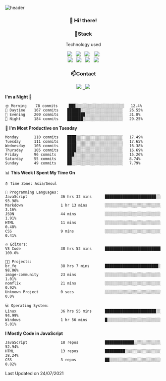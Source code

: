 ![header](https://capsule-render.vercel.app/api?type=waving&color=gradient&height=200&text=Che-ri&fontAlign=70&fontAlignY=40&animation=twinkling)

<h3 align="center">👋 Hi! there!</h3>

<h3 align="center">📌Stack</h3>
<p align="center">Technology used</p>
<div align="center"><img src="https://img.shields.io/badge/HTML5-e74c3c?style=flat-square&logo=HTML5&logoColor=white"></img> &nbsp <img src="https://img.shields.io/badge/CSS3-0A84FF?style=flat-square&logo=CSS3&logoColor=white"></img>  &nbsp <img src="https://img.shields.io/badge/SCSS-fd79a8?style=flat-square&logo=Sass&logoColor=white"/></a>&nbsp  &nbsp <img src="https://img.shields.io/badge/styled%2Dcomponents-DB7093?style=flat-square&logo=styled%2Dcomponents&logoColor=white"/></a>
<br><img src="https://img.shields.io/badge/JavaScript-FFCD11?style=flat-square&logo=JavaScript&logoColor=white"></img> &nbsp <img src="https://img.shields.io/badge/React-00BCF6?style=flat-square&logo=React&logoColor=white"></img> &nbsp <img src="https://img.shields.io/badge/Redux-764ABC?style=flat-square&logo=Redux&logoColor=white"/></a> &nbsp <img src="https://img.shields.io/badge/jQuery-3655FF?style=flat-square&logo=jQuery&logoColor=white"></img></div>

<h3 align="center">📫Contact</h3>
<div align="center"><a href="https://cheri.tistory.com/"><img src="https://img.shields.io/badge/Cheri-AD29B6?style=flat-square&logo=Tidal&logoColor=white"/></a> <a href="rnjs1135@gmail.com"> &nbsp <img src="https://img.shields.io/badge/Gmail-EA4335?style=flat-square&logo=Gmail&logoColor=white"/></a></div>

<!--START_SECTION:waka-->
**I'm a Night 🦉** 

```text
🌞 Morning    78 commits     ███░░░░░░░░░░░░░░░░░░░░░░   12.4% 
🌆 Daytime    167 commits    ██████░░░░░░░░░░░░░░░░░░░   26.55% 
🌃 Evening    200 commits    ████████░░░░░░░░░░░░░░░░░   31.8% 
🌙 Night      184 commits    ███████░░░░░░░░░░░░░░░░░░   29.25%

```
📅 **I'm Most Productive on Tuesday** 

```text
Monday       110 commits    ████░░░░░░░░░░░░░░░░░░░░░   17.49% 
Tuesday      111 commits    ████░░░░░░░░░░░░░░░░░░░░░   17.65% 
Wednesday    103 commits    ████░░░░░░░░░░░░░░░░░░░░░   16.38% 
Thursday     105 commits    ████░░░░░░░░░░░░░░░░░░░░░   16.69% 
Friday       96 commits     ███░░░░░░░░░░░░░░░░░░░░░░   15.26% 
Saturday     55 commits     ██░░░░░░░░░░░░░░░░░░░░░░░   8.74% 
Sunday       49 commits     ██░░░░░░░░░░░░░░░░░░░░░░░   7.79%

```


📊 **This Week I Spent My Time On** 

```text
⌚︎ Time Zone: Asia/Seoul

💬 Programming Languages: 
JavaScript               36 hrs 32 mins      ███████████████████████░░   93.98% 
Markdown                 1 hr 13 mins        ░░░░░░░░░░░░░░░░░░░░░░░░░   3.16% 
JSON                     44 mins             ░░░░░░░░░░░░░░░░░░░░░░░░░   1.91% 
HTML                     11 mins             ░░░░░░░░░░░░░░░░░░░░░░░░░   0.48% 
CSS                      9 mins              ░░░░░░░░░░░░░░░░░░░░░░░░░   0.41%

🔥 Editors: 
VS Code                  38 hrs 52 mins      █████████████████████████   100.0%

🐱‍💻 Projects: 
br_fe                    38 hrs 7 mins       ████████████████████████░   98.06% 
image-community          23 mins             ░░░░░░░░░░░░░░░░░░░░░░░░░   1.01% 
nomflix                  21 mins             ░░░░░░░░░░░░░░░░░░░░░░░░░   0.92% 
Unknown Project          0 secs              ░░░░░░░░░░░░░░░░░░░░░░░░░   0.0%

💻 Operating System: 
Linux                    36 hrs 55 mins      ███████████████████████░░   94.99% 
Windows                  1 hr 56 mins        █░░░░░░░░░░░░░░░░░░░░░░░░   5.01%

```

**I Mostly Code in JavaScript** 

```text
JavaScript               18 repos            █████████████░░░░░░░░░░░░   52.94% 
HTML                     13 repos            █████████░░░░░░░░░░░░░░░░   38.24% 
CSS                      3 repos             ██░░░░░░░░░░░░░░░░░░░░░░░   8.82%

```



 Last Updated on 24/07/2021
<!--END_SECTION:waka-->
